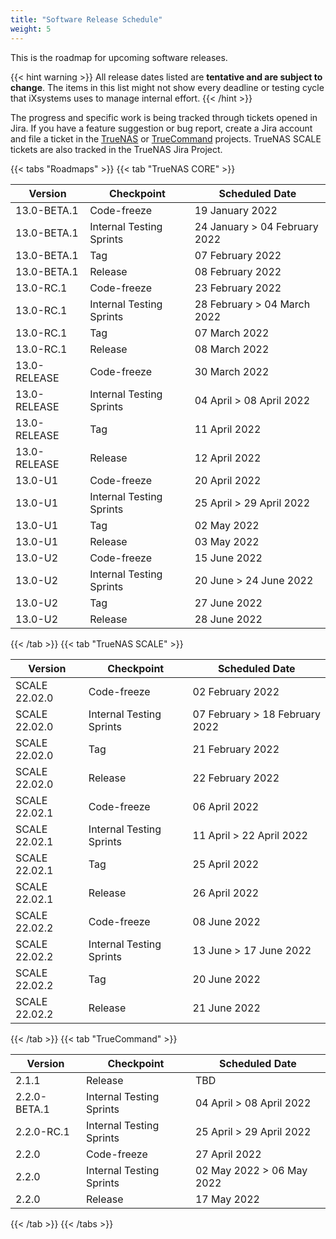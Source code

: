 ```yaml
---
title: "Software Release Schedule"
weight: 5
---
```


This is the roadmap for upcoming software releases.

{{< hint warning >}}
All release dates listed are **tentative and are subject to change**.
The items in this list might not show every deadline or testing cycle that iXsystems uses to manage internal effort.
{{< /hint >}}

The progress and specific work is being tracked through tickets opened in Jira.
If you have a feature suggestion or bug report, create a Jira account and file a ticket in the [TrueNAS](https://jira.ixsystems.com/projects/NAS "TrueNAS Jira Project") or  [TrueCommand](https://jira.ixsystems.com/projects/TC "TrueCommand Jira Project") projects.
TrueNAS SCALE tickets are also tracked in the TrueNAS Jira Project.

{{< tabs "Roadmaps" >}}
{{< tab "TrueNAS CORE" >}}

| Version | Checkpoint | Scheduled Date |
|---------|------------|----------------|
| 13.0-BETA.1 | Code-freeze | 19 January 2022 |
| 13.0-BETA.1 | Internal Testing Sprints | 24 January > 04 February 2022 |
| 13.0-BETA.1 | Tag | 07 February 2022 |
| 13.0-BETA.1 | Release | 08 February 2022 |
| 13.0-RC.1 | Code-freeze | 23 February 2022 |
| 13.0-RC.1 | Internal Testing Sprints | 28 February > 04 March 2022 |
| 13.0-RC.1 | Tag | 07 March 2022 |
| 13.0-RC.1 | Release | 08 March 2022 |
| 13.0-RELEASE | Code-freeze | 30 March 2022 |
| 13.0-RELEASE | Internal Testing Sprints | 04 April > 08 April 2022 |
| 13.0-RELEASE | Tag | 11 April 2022 |
| 13.0-RELEASE | Release | 12 April 2022 |
| 13.0-U1 | Code-freeze | 20 April 2022 |
| 13.0-U1 | Internal Testing Sprints | 25 April > 29 April 2022 |
| 13.0-U1 | Tag | 02 May 2022 |
| 13.0-U1 | Release | 03 May 2022 |
| 13.0-U2 | Code-freeze | 15 June 2022 |
| 13.0-U2 | Internal Testing Sprints | 20 June > 24 June 2022 |
| 13.0-U2 | Tag | 27 June 2022 |
| 13.0-U2 | Release | 28 June 2022 |

{{< /tab >}}
{{< tab "TrueNAS SCALE" >}}

| Version | Checkpoint | Scheduled Date |
|---------|------------|----------------|
| SCALE 22.02.0 | Code-freeze | 02 February 2022 |
| SCALE 22.02.0 | Internal Testing Sprints | 07 February > 18 February 2022 |
| SCALE 22.02.0 | Tag | 21 February 2022 |
| SCALE 22.02.0 | Release | 22 February 2022 |
| SCALE 22.02.1 | Code-freeze | 06 April 2022 |
| SCALE 22.02.1 | Internal Testing Sprints | 11 April > 22 April 2022 |
| SCALE 22.02.1 | Tag | 25 April 2022 |
| SCALE 22.02.1 | Release | 26 April 2022 |
| SCALE 22.02.2 | Code-freeze | 08 June 2022 |
| SCALE 22.02.2 | Internal Testing Sprints | 13 June > 17 June 2022 |
| SCALE 22.02.2 | Tag | 20 June 2022 |
| SCALE 22.02.2 | Release | 21 June 2022 |

{{< /tab >}}
{{< tab "TrueCommand" >}}

| Version | Checkpoint | Scheduled Date |
|---------|------------|----------------|
| 2.1.1   | Release    | TBD            |
| 2.2.0-BETA.1 | Internal Testing Sprints | 04 April > 08 April 2022 |
| 2.2.0-RC.1 | Internal Testing Sprints | 25 April > 29 April 2022 |
| 2.2.0 | Code-freeze | 27 April 2022 |
| 2.2.0 | Internal Testing Sprints | 02 May 2022 > 06 May 2022 |
| 2.2.0 | Release | 17 May 2022 |

{{< /tab >}}
{{< /tabs >}}
